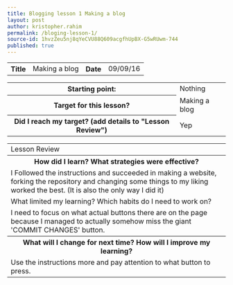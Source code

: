 ```yaml
---
title: Blogging lesson 1 Making a blog
layout: post
author: kristopher.rahim
permalink: /bloging-lesson-1/
source-id: 1hvzZeu5nj8qYeCVU88Q609acgfhUpBX-G5wRUwm-744
published: true
---
```

<table>
  <tr>
    <th>Title</th>
    <td>Making a blog</td>
    <th>Date</th>
    <td>09/09/16</td>
  </tr>
</table>


<table>
  <tr>
    <th>Starting point:</th>
    <td>Nothing</td>
  </tr>
  <tr>
    <th>Target for this lesson?</th>
    <td>Making a blog</td>
  </tr>
  <tr>
    <th>Did I reach my target? 
(add details to "Lesson Review")</th>
    <td> Yep</td>
  </tr>
</table>


<table>
  <tr>
    <td>Lesson Review</td>
  </tr>
  <tr>
    <th>How did I learn? What strategies were effective? </th>
  </tr>
  <tr>
    <td>I Followed the instructions and succeeded in making a website, forking the repository and changing some things to my liking worked the best. (It is also the only way I did it)</td>
  </tr>
  <tr>
    <td>What limited my learning? Which habits do I need to work on? </td>
  </tr>
  <tr>
    <td>I need to focus on what actual buttons there are on the page because I managed to actually somehow miss the giant 'COMMIT CHANGES' button. </td>
  </tr>
  <tr>
    <th>What will I change for next time? How will I improve my learning?</th>
  </tr>
  <tr>
    <td>Use the instructions more and pay attention to what button to press.</td>
  </tr>
</table>


